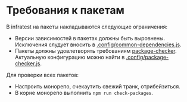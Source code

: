 # Требования к пакетам

В infratest на пакеты накладываются следующие ограничения:

- Версии зависимостей в пакетах должны быть выровнены. Исключения слудует вносить в [.config/common-dependencies.js](../.config/common-dependencies.js).
- Пакеты должны удовлетворять требованиям [package-checker](../packages/package-checker/README.md). Актуальную конфигурацию можно найти в [.config/package-checker.js](../.config/package-checker.js).

Для проверки всех пакетов:
- Настроить монорепо, счекаутить свежий транк, отрибейзиться.
- В корне монорепо выполнить `npm run check-packages`.

